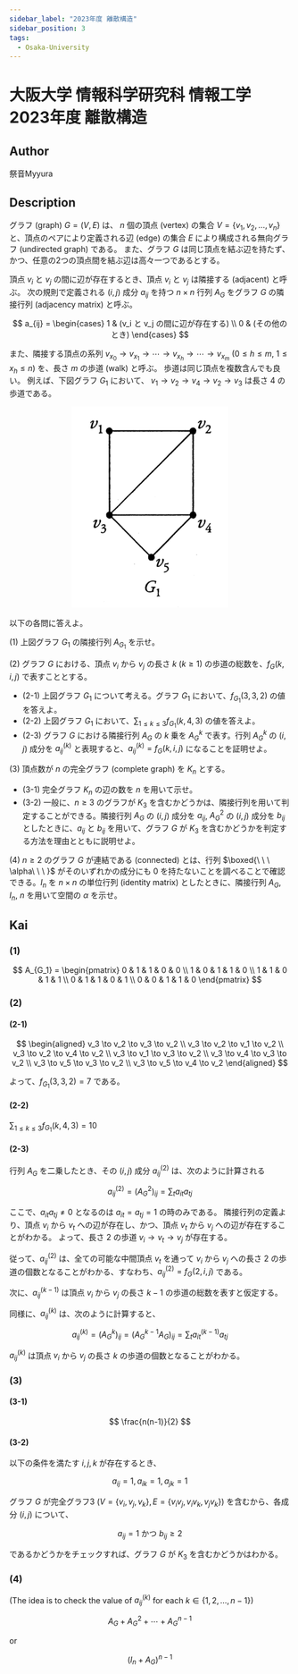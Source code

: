 ```yaml
---
sidebar_label: "2023年度 離散構造"
sidebar_position: 3
tags:
  - Osaka-University
---
```

# 大阪大学 情報科学研究科 情報工学 2023年度 離散構造

## **Author**
祭音Myyura

## **Description**
グラフ (graph) $G = (V, E)$ は、 $n$ 個の頂点 (vertex) の集合 $V = \{ v_1, v_2, ..., v_n \}$ と、頂点のペアにより定義される辺 (edge) の集合 $E$ により構成される無向グラフ (undirected graph) である。
また、グラフ $G$ は同じ頂点を結ぶ辺を持たず、かつ、任意の2つの頂点間を結ぶ辺は高々一つであるとする。

頂点 $v_i$ と $v_j$ の間に辺が存在するとき、頂点 $v_i$ と $v_j$ は隣接する (adjacent) と呼ぶ。
次の規則で定義される $(i, j)$ 成分 $a_{ij}$ を持つ $n \times n$ 行列 $A_G$ をグラフ $G$ の隣接行列 (adjacency matrix) と呼ぶ。

$$ 
a_{ij} = \begin{cases} 
1 & (v_i と v_j の間に辺が存在する) \\
0 & (その他のとき) 
\end{cases}
$$

また、隣接する頂点の系列 $v_{x_0} \to v_{x_1} \to \cdots \to v_{x_h} \to \cdots \to v_{x_m}$ ($0 \leq h \leq m$, $1 \leq x_h \leq n$) を、長さ $m$ の歩道 (walk) と呼ぶ。
歩道は同じ頂点を複数含んでも良い。
例えば、下図グラフ $G_1$ において、 $v_1 \to v_2 \to v_4 \to v_2 \to v_3$ は長さ 4 の歩道である。

<figure style="text-align:center;">
  <img src="https://raw.githubusercontent.com/Myyura/the_kai_project_assets/main/kakomonn/osaka_university/IST/ie_2023_discrete_mathematics_p1.png" width="280" height="360" alt=""/>
</figure>

以下の各問に答えよ。

(1) 上図グラフ $G_1$ の隣接行列 $A_{G_1}$ を示せ。

(2) グラフ $G$ における、頂点 $v_i$ から $v_j$ の長さ $k$ ($k \geq 1$) の歩道の総数を、$f_G(k, i, j)$ で表すこととする。

- (2-1) 上図グラフ $G_1$ について考える。グラフ $G_1$ において、$f_{G_1}(3, 3, 2)$ の値を答えよ。
- (2-2) 上図グラフ $G_1$ において、$\sum_{1 \leq k \leq 3} f_{G_1}(k, 4, 3)$ の値を答えよ。
- (2-3) グラフ $G$ における隣接行列 $A_G$ の $k$ 乗を $A_G^k$ で表す。行列 $A_G^k$ の $(i, j)$ 成分を $a_{ij}^{(k)}$ と表現すると、$a_{ij}^{(k)} = f_G(k, i, j)$ になることを証明せよ。

(3) 頂点数が $n$ の完全グラフ (complete graph) を $K_n$ とする。

- (3-1) 完全グラフ $K_n$ の辺の数を $n$ を用いて示せ。
- (3-2) 一般に、$n \geq 3$ のグラフが $K_3$ を含むかどうかは、隣接行列を用いて判定することができる。隣接行列 $A_G$ の $(i, j)$ 成分を $a_{ij}$, $A_G^2$ の $(i, j)$ 成分を $b_{ij}$ としたときに、$a_{ij}$ と $b_{ij}$ を用いて、グラフ $G$ が $K_3$ を含むかどうかを判定する方法を理由とともに説明せよ。

(4) $n \ge 2$ のグラフ $G$ が連結である (connected) とは、行列 $\boxed{\ \ \ \alpha\ \ \ }$ がそのいずれかの成分にも 0 を持たないことを調べることで確認できる。$I_n$ を $n \times n$ の単位行列 (identity matrix) としたときに、隣接行列 $A_G$, $I_n$, $n$ を用いて空間の $\alpha$ を示せ。


## **Kai**
### (1)

$$
A_{G_1} = \begin{pmatrix}
0 & 1 & 1 & 0 & 0 \\
1 & 0 & 1 & 1 & 0 \\
1 & 1 & 0 & 1 & 1 \\
0 & 1 & 1 & 0 & 1 \\
0 & 0 & 1 & 1 & 0 
\end{pmatrix}
$$

### (2)
#### (2-1)

$$
\begin{aligned}
v_3 \to v_2 \to v_3 \to v_2 \\
v_3 \to v_2 \to v_1 \to v_2 \\
v_3 \to v_2 \to v_4 \to v_2 \\
v_3 \to v_1 \to v_3 \to v_2 \\
v_3 \to v_4 \to v_3 \to v_2 \\
v_3 \to v_5 \to v_3 \to v_2 \\
v_3 \to v_5 \to v_4 \to v_2
\end{aligned}
$$

よって、$f_{G_1}(3, 3, 2) = 7$ である。

#### (2-2)
$\sum_{1 \leq k \leq 3} f_{G_1}(k, 4, 3) = 10$

#### (2-3)
行列 $A_G$ を二乗したとき、その $(i, j)$ 成分 $a_{ij}^{(2)}$ は、次のように計算される

$$
a_{ij}^{(2)} = (A_G^2)_{ij} = \sum_{t} a_{it} a_{tj}
$$

ここで、$a_{it} a_{tj} \neq 0$ となるのは $a_{it} = a_{tj} = 1$ の時のみである。
隣接行列の定義より、頂点 $v_i$ から $v_t$ への辺が存在し、かつ、頂点 $v_t$ から $v_j$ への辺が存在することがわかる。
よって、長さ 2 の歩道 $v_i \to v_t \to v_j$ が存在する。

従って、$a_{ij}^{(2)}$ は、全ての可能な中間頂点 $v_t$ を通って $v_i$ から $v_j$ への長さ 2 の歩道の個数となることがわかる、すなわち、$a_{ij}^{(2)} = f_{G}(2, i, j)$ である。

次に、$a_{ij}^{(k-1)}$ は頂点 $v_i$ から $v_j$ の長さ $k-1$ の歩道の総数を表すと仮定する。

同様に、$a_{ij}^{(k)}$ は、次のように計算すると、

$$
a_{ij}^{(k)} = (A_G^k)_{ij} = (A_G^{k-1}A_G)_{ij} = \sum_{t} a_{it}^{(k-1)} a_{tj}
$$

<!-- $$
(A_G^k)_{ij} = a_{ij}^{(k)} = \sum_{t_1} \sum_{t_2} \cdots \sum_{t_{k-1}} a_{it_1} a_{t_1 t_2} \cdots a_{t_{k-2}t_{k-1}} a_{t_{k-1} j}
$$ -->

$a_{ij}^{(k)}$ は頂点 $v_i$ から $v_j$ の長さ $k$ の歩道の個数となることがわかる。

### (3)
#### (3-1)
$$
\frac{n(n-1)}{2}
$$

#### (3-2)
以下の条件を満たす $i, j, k$ が存在するとき、

$$
a_{ij} = 1, a_{ik} = 1, a_{jk} = 1
$$

グラフ $G$ が完全グラフ3 $(V=\{v_i, v_j, v_k\}, E=\{v_iv_j, v_iv_k, v_jv_k\})$ を含むから、各成分 $(i, j)$ について、

$$
a_{ij} = 1 \text{ かつ } b_{ij} \ge 2
$$

であるかどうかをチェックすれば、グラフ $G$ が $K_3$ を含むかどうかはわかる。

### (4)
(The idea is to check the value of $a_{ij}^{(k)}$ for each $k \in \{1, 2, \ldots, n-1\}$)

$$
A_G + A_G^{2} + \cdots + A_G^{n-1}
$$

or

$$
(I_n + A_G)^{n-1}
$$